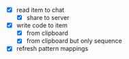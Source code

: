 * [x] read item to chat
    * [x] share to server
* [x] write code to item
    * [x] from clipboard
    * [x] from clipboard but only sequence
* [x] refresh pattern mappings